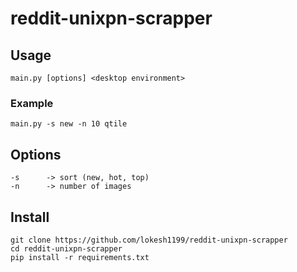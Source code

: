 # reddit-unixpn-scrapper

## Usage

```
main.py [options] <desktop environment>
```

### Example

```
main.py -s new -n 10 qtile
```

## Options

```
-s		-> sort (new, hot, top)
-n		-> number of images
```

## Install

```
git clone https://github.com/lokesh1199/reddit-unixpn-scrapper
cd reddit-unixpn-scrapper
pip install -r requirements.txt
```
